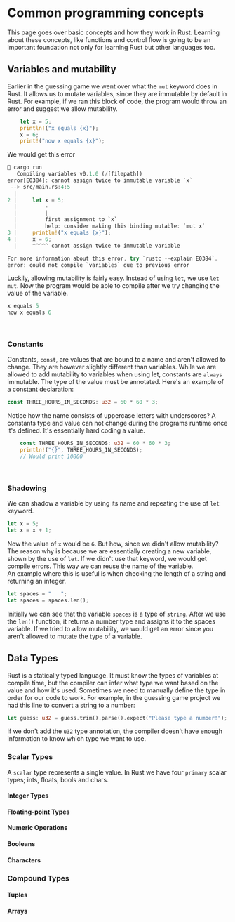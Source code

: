 # Common programming concepts
This page goes over basic concepts and how they work in Rust. Learning about these concepts, like functions and control flow is going to be an important foundation not only for learning Rust but other languages too.
&nbsp;
## Variables and mutability
Earlier in the guessing game we went over what the `mut` keyword does in Rust. It allows us to mutate variables, since they are immutable by default in Rust. For example, if we ran this block of code, the program would throw an error and suggest we allow mutability.
``` Rust
    let x = 5;
    println!("x equals {x}");
    x = 6;
    print!("now x equals {x}");
```
We would get this error
``` Rust
 cargo run
   Compiling variables v0.1.0 (/[filepath])
error[E0384]: cannot assign twice to immutable variable `x`
 --> src/main.rs:4:5
  |
2 |     let x = 5;
  |         -
  |         |
  |         first assignment to `x`
  |         help: consider making this binding mutable: `mut x`
3 |     println!("x equals {x}");
4 |     x = 6;
  |     ^^^^^ cannot assign twice to immutable variable

For more information about this error, try `rustc --explain E0384`.
error: could not compile `variables` due to previous error
```
Luckily, allowing mutability is fairly easy. Instead of using `let`, we use `let mut`. Now the program would be able to compile after we try changing the value of the variable.
``` Rust
x equals 5
now x equals 6
```
&nbsp;
### Constants
Constants, `const`, are values that are bound to a name and aren't allowed to change. They are however slightly different than variables. While we are allowed to add mutability to variables when using let, constants are `always` immutable. The type of the value must be annotated. Here's an example of a constant declaration:
``` Rust
const THREE_HOURS_IN_SECONDS: u32 = 60 * 60 * 3;
```
Notice how the name consists of uppercase letters with underscores? A constants type and value can not change during the programs runtime once it's defined. It's essentially hard coding a value.
``` Rust
    const THREE_HOURS_IN_SECONDS: u32 = 60 * 60 * 3;
    println!("{}", THREE_HOURS_IN_SECONDS);
    // Would print 10800
```
&nbsp;
### Shadowing
We can shadow a variable by using its name and repeating the use of `let` keyword.
``` Rust
let x = 5;
let x = x + 1;
```
Now the value of `x` would be `6`. But how, since we didn't allow mutability? The reason why is because we are essentially creating a new variable, shown by the use of `let`. If we didn't use that keyword, we would get compile errors. This way we can reuse the name of the variable. <br>
An example where this is useful is when checking the length of a string and returning an integer.
``` Rust
let spaces = "   ";
let spaces = spaces.len();
```
Initially we can see that the variable `spaces` is a type of `string`. After we use the `len()` function, it returns a number type and assigns it to the spaces variable. If we tried to allow mutability, we would get an error since you aren't allowed to mutate the type of a variable.
&nbsp;
## Data Types
Rust is a statically typed language. It must know the types of variables at compile time, but the compiler can infer what type we want based on the value and how it's used. Sometimes we need to manually define the type in order for our code to work. For example, in the guessing game project we had this line to convert a string to a number: 
``` Rust
let guess: u32 = guess.trim().parse().expect("Please type a number!");
```
If we don't add the `u32` type annotation, the compiler doesn't have enough information to know which type we want to use.
&nbsp;
### Scalar Types
A `scalar` type represents a single value. In Rust we have four `primary` scalar types; ints, floats, bools and chars. 
#### Integer Types

#### Floating-point Types

#### Numeric Operations

#### Booleans

#### Characters


### Compound Types

#### Tuples

#### Arrays
